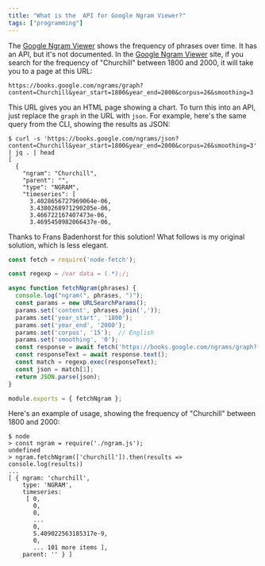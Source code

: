 ```yaml
---
title: "What is the  API for Google Ngram Viewer?"
tags: ["programming"]
---
```


The [Google Ngram Viewer](https://books.google.com/ngrams) shows the frequency of phrases over time.
It has an API, but it's not documented.
In the [Google Ngram Viewer](https://books.google.com/ngrams) site,
if you search for the frequency of "Churchill" between 1800 and 2000,
it will take you to a page at this URL:

```
https://books.google.com/ngrams/graph?content=Churchill&year_start=1800&year_end=2000&corpus=26&smoothing=3
```

This URL gives you an HTML page showing a chart.
To turn this into an API, 
just replace the `graph` in the URL with `json`.
For example, here's the same query from the CLI, 
showing the results as JSON:

```console
$ curl -s 'https://books.google.com/ngrams/json?content=Churchill&year_start=1800&year_end=2000&corpus=26&smoothing=3' | jq . | head
[
  {
    "ngram": "Churchill",
    "parent": "",
    "type": "NGRAM",
    "timeseries": [
      3.4028656727969064e-06,
      3.4380268971290205e-06,
      3.466722167407473e-06,
      3.4695450982066437e-06,
```

Thanks to Frans Badenhorst for this solution!
What follows is my original solution, which is less elegant.

```js
const fetch = require('node-fetch');

const regexp = /var data = (.*);/;

async function fetchNgram(phrases) {
  console.log("ngram(", phrases, ")");
  const params = new URLSearchParams();
  params.set('content', phrases.join(','));
  params.set('year_start', '1800');
  params.set('year_end', '2000');
  params.set('corpus', '15');  // English
  params.set('smoothing', '0');
  const response = await fetch('https://books.google.com/ngrams/graph?' + params.toString());
  const responseText = await response.text();
  const match = regexp.exec(responseText);
  const json = match[1];
  return JSON.parse(json); 
}

module.exports = { fetchNgram };
```

Here's an example of usage,
showing the frequency of "Churchill" between 1800 and 2000:

```console
$ node
> const ngram = require('./ngram.js');
undefined
> ngram.fetchNgram(['churchill']).then(results => console.log(results))
...
[ { ngram: 'churchill',
    type: 'NGRAM',
    timeseries:
     [ 0,
       0,
       0,
       ...
       0,
       5.409022563185317e-9,
       0,
       ... 101 more items ],
    parent: '' } ]
```
